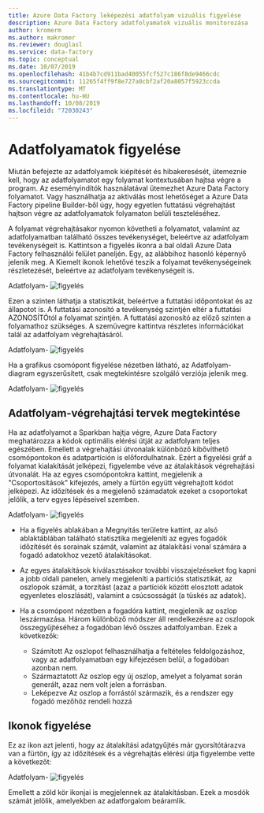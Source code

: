 ```yaml
---
title: Azure Data Factory leképezési adatfolyam vizuális figyelése
description: Azure Data Factory adatfolyamatok vizuális monitorozása
author: kromerm
ms.author: makromer
ms.reviewer: douglasl
ms.service: data-factory
ms.topic: conceptual
ms.date: 10/07/2019
ms.openlocfilehash: 41b4b7cd911bad40055fcf527c186f8de9466cdc
ms.sourcegitcommit: 11265f4ff9f8e727a0cbf2af20a8057f5923ccda
ms.translationtype: MT
ms.contentlocale: hu-HU
ms.lasthandoff: 10/08/2019
ms.locfileid: "72030243"
---
```

# <a name="monitor-data-flows"></a>Adatfolyamatok figyelése



Miután befejezte az adatfolyamok kiépítését és hibakeresését, ütemeznie kell, hogy az adatfolyamatot egy folyamat kontextusában hajtsa végre a program. Az eseményindítók használatával ütemezhet Azure Data Factory folyamatot. Vagy használhatja az aktiválás most lehetőséget a Azure Data Factory pipeline Builder-ből úgy, hogy egyetlen futtatású végrehajtást hajtson végre az adatfolyamatok folyamaton belüli teszteléséhez.

A folyamat végrehajtásakor nyomon követheti a folyamatot, valamint az adatfolyamatban található összes tevékenységet, beleértve az adatfolyam tevékenységeit is. Kattintson a figyelés ikonra a bal oldali Azure Data Factory felhasználói felület paneljén. Egy, az alábbihoz hasonló képernyő jelenik meg. A Kiemelt ikonok lehetővé teszik a folyamat tevékenységeinek részletezését, beleértve az adatfolyam tevékenységeit is.

Adatfolyam- ![figyelés](media/data-flow/mon001.png "adatforgalmának figyelése")

Ezen a szinten láthatja a statisztikát, beleértve a futtatási időpontokat és az állapotot is. A futtatási azonosító a tevékenység szintjén eltér a futtatási AZONOSÍTÓtól a folyamat szintjén. A futtatási azonosító az előző szinten a folyamathoz szükséges. A szemüvegre kattintva részletes információkat talál az adatfolyam végrehajtásáról.

Adatfolyam- ![figyelés](media/data-flow/mon002.png "adatforgalmának figyelése")

Ha a grafikus csomópont figyelése nézetben látható, az Adatfolyam-diagram egyszerűsített, csak megtekintésre szolgáló verziója jelenik meg.

Adatfolyam- ![figyelés](media/data-flow/mon003.png "adatforgalmának figyelése")

## <a name="view-data-flow-execution-plans"></a>Adatfolyam-végrehajtási tervek megtekintése

Ha az adatfolyamot a Sparkban hajtja végre, Azure Data Factory meghatározza a kódok optimális elérési útját az adatfolyam teljes egészében. Emellett a végrehajtási útvonalak különböző kibővíthető csomópontokon és adatpartíción is előfordulhatnak. Ezért a figyelési gráf a folyamat kialakítását jelképezi, figyelembe véve az átalakítások végrehajtási útvonalát. Ha az egyes csomópontokra kattint, megjelenik a "Csoportosítások" kifejezés, amely a fürtön együtt végrehajtott kódot jelképezi. Az időzítések és a megjelenő számadatok ezeket a csoportokat jelölik, a terv egyes lépéseivel szemben.

Adatfolyam- ![figyelés](media/data-flow/mon004.png "adatforgalmának figyelése")

* Ha a figyelés ablakában a Megnyitás területre kattint, az alsó ablaktáblában található statisztika megjeleníti az egyes fogadók időzítését és sorainak számát, valamint az átalakítási vonal számára a fogadó adatokhoz vezető átalakításokat.

* Az egyes átalakítások kiválasztásakor további visszajelzéseket fog kapni a jobb oldali panelen, amely megjeleníti a partíciós statisztikát, az oszlopok számát, a torzítást (azaz a partíciók között elosztott adatok egyenletes eloszlását), valamint a csúcsosságát (a tüskés az adatok).

* Ha a csomópont nézetben a fogadóra kattint, megjelenik az oszlop leszármazása. Három különböző módszer áll rendelkezésre az oszlopok összegyűjtéséhez a fogadóban lévő összes adatfolyamban. Ezek a következők:

  * Számított Az oszlopot felhasználhatja a feltételes feldolgozáshoz, vagy az adatfolyamatban egy kifejezésen belül, a fogadóban azonban nem.
  * Származtatott Az oszlop egy új oszlop, amelyet a folyamat során generált, azaz nem volt jelen a forrásban.
  * Leképezve Az oszlop a forrástól származik, és a rendszer egy fogadó mezőhöz rendeli hozzá
  
## <a name="monitor-icons"></a>Ikonok figyelése

Ez az ikon azt jelenti, hogy az átalakítási adatgyűjtés már gyorsítótárazva van a fürtön, így az időzítések és a végrehajtás elérési útja figyelembe vette a következőt:

Adatfolyam- ![figyelés](media/data-flow/mon004.png "adatforgalmának figyelése")

Emellett a zöld kör ikonjai is megjelennek az átalakításban. Ezek a mosdók számát jelölik, amelyekben az adatforgalom beáramlik.

